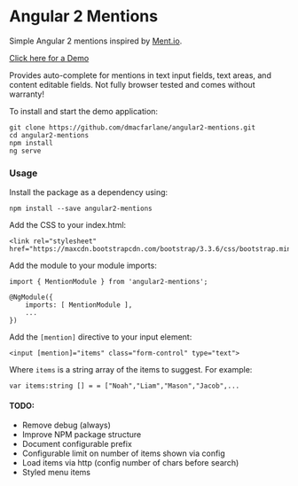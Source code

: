 # Angular 2 Mentions

Simple Angular 2 mentions inspired by [Ment.io](https://github.com/jeff-collins/ment.io).

[Click here for a Demo](http://dmacfarlane.github.io/angular2-mentions/)

Provides auto-complete for mentions in text input fields, text areas,
and content editable fields. Not fully browser tested and comes without warranty!

To install and start the demo application:

    git clone https://github.com/dmacfarlane/angular2-mentions.git
    cd angular2-mentions
    npm install
    ng serve

### Usage

Install the package as a dependency using:

    npm install --save angular2-mentions

Add the CSS to your index.html:

    <link rel="stylesheet" href="https://maxcdn.bootstrapcdn.com/bootstrap/3.3.6/css/bootstrap.min.css">

Add the module to your module imports:

    import { MentionModule } from 'angular2-mentions';

    @NgModule({
        imports: [ MentionModule ],
        ...
    })

Add the `[mention]` directive to your input element:

    <input [mention]="items" class="form-control" type="text">

Where `items` is a string array of the items to suggest. For example:

    var items:string [] = = ["Noah","Liam","Mason","Jacob",...

#### TODO:

- Remove debug (always)
- Improve NPM package structure
- Document configurable prefix
- Configurable limit on number of items shown via config
- Load items via http (config number of chars before search)
- Styled menu items
